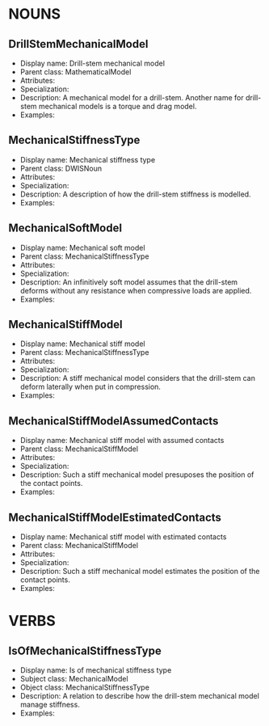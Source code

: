 # NOUNS
## DrillStemMechanicalModel <!-- NOUN -->
- Display name: Drill-stem mechanical model
- Parent class: MathematicalModel
- Attributes:
- Specialization: 
- Description: A mechanical model for a drill-stem. Another name for drill-stem mechanical models is a torque and drag model.
- Examples:
## MechanicalStiffnessType <!-- NOUN -->
- Display name: Mechanical stiffness type
- Parent class: DWISNoun
- Attributes:
- Specialization: 
- Description: A description of how the drill-stem stiffness is modelled.
- Examples:
## MechanicalSoftModel <!-- NOUN -->
- Display name: Mechanical soft model
- Parent class: MechanicalStiffnessType
- Attributes:
- Specialization: 
- Description: An infinitively soft model assumes that the drill-stem deforms without any resistance when compressive loads are applied.
- Examples:
## MechanicalStiffModel <!-- NOUN -->
- Display name: Mechanical stiff model
- Parent class: MechanicalStiffnessType
- Attributes:
- Specialization:
- Description: A stiff mechanical model considers that the drill-stem can deform laterally when put in compression.
- Examples:
## MechanicalStiffModelAssumedContacts<!-- NOUN -->
- Display name: Mechanical stiff model with assumed contacts
- Parent class: MechanicalStiffModel
- Attributes:
- Specialization:
- Description: Such a stiff mechanical model presuposes the position of the contact points.
- Examples:
## MechanicalStiffModelEstimatedContacts<!-- NOUN -->
- Display name: Mechanical stiff model with estimated contacts
- Parent class: MechanicalStiffModel
- Attributes:
- Specialization:
- Description: Such a stiff mechanical model estimates the position of the contact points.
- Examples:


# VERBS
## IsOfMechanicalStiffnessType <!-- VERB -->
- Display name: Is of mechanical stiffness type
- Subject class: MechanicalModel
- Object class: MechanicalStiffnessType
- Description: A relation to describe how the drill-stem mechanical model manage stiffness.
- Examples: 
